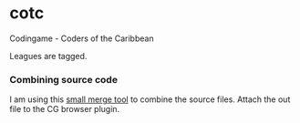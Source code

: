 # cotc

Codingame - Coders of the Caribbean

Leagues are tagged.

### Combining source code

I am using this [small merge tool](https://github.com/malud/mergol) to combine the source files.
Attach the out file to the CG browser plugin.